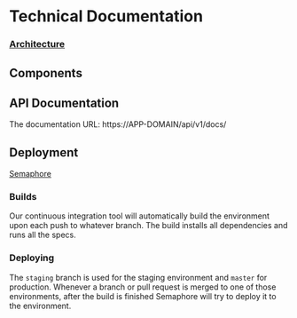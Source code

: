 # Technical Documentation

<!-- Main themes -->
### [Architecture](architecture/README.md)

<!-- mostly helpers and stimulus controllers -->
## Components
<!-- ### [Dropdown](components/dropdown.md) -->

## API Documentation

The documentation URL: https://APP-DOMAIN/api/v1/docs/

## Deployment
[Semaphore](https://semaphoreci.com/APP-REPO-NAME)

### Builds
Our continuous integration tool will automatically build the environment upon each push to whatever branch.
The build installs all dependencies and runs all the specs.

### Deploying
The `staging` branch is used for the staging environment and `master` for production.
Whenever a branch or pull request is merged to one of those environments, after the build is finished Semaphore will try to deploy it to the environment.
